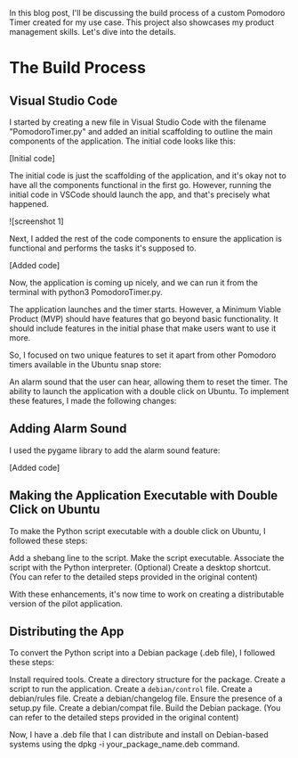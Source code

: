 In this blog post, I'll be discussing the build process of a custom Pomodoro Timer created for my use case. This project also showcases my product management skills. Let's dive into the details.

# The Build Process
## Visual Studio Code
I started by creating a new file in Visual Studio Code with the filename "PomodoroTimer.py" and added an initial scaffolding to outline the main components of the application. The initial code looks like this:

[Initial code]

The initial code is just the scaffolding of the application, and it's okay not to have all the components functional in the first go. However, running the initial code in VSCode should launch the app, and that's precisely what happened.

![screenshot 1]

Next, I added the rest of the code components to ensure the application is functional and performs the tasks it's supposed to.

[Added code]

Now, the application is coming up nicely, and we can run it from the terminal with python3 PomodoroTimer.py.

The application launches and the timer starts. However, a Minimum Viable Product (MVP) should have features that go beyond basic functionality. It should include features in the initial phase that make users want to use it more.

So, I focused on two unique features to set it apart from other Pomodoro timers available in the Ubuntu snap store:

An alarm sound that the user can hear, allowing them to reset the timer.
The ability to launch the application with a double click on Ubuntu.
To implement these features, I made the following changes:

## Adding Alarm Sound
I used the pygame library to add the alarm sound feature:

[Added code]

## Making the Application Executable with Double Click on Ubuntu
To make the Python script executable with a double click on Ubuntu, I followed these steps:

Add a shebang line to the script.
Make the script executable.
Associate the script with the Python interpreter.
(Optional) Create a desktop shortcut.
(You can refer to the detailed steps provided in the original content)

With these enhancements, it's now time to work on creating a distributable version of the pilot application.

## Distributing the App
To convert the Python script into a Debian package (.deb file), I followed these steps:

Install required tools.
Create a directory structure for the package.
Create a script to run the application.
Create a `debian/control` file.
Create a debian/rules file.
Create a debian/changelog file.
Ensure the presence of a setup.py file.
Create a debian/compat file.
Build the Debian package.
(You can refer to the detailed steps provided in the original content)

Now, I have a .deb file that I can distribute and install on Debian-based systems using the dpkg -i your_package_name.deb command.
